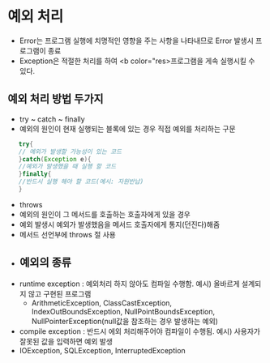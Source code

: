 # 예외 처리

- Error는 프로그램 실행에 치명적인 영향을 주는 사항을 나타내므로 Error 발생시 프로그램이 종료
- Exception은 적절한 처리를 하여 <b color="res>프로그램을 게속 실행</b>시킬 수 있다.
## 예외 처리 방법 두가지
- try ~ catch ~ finally
- 예외의 원인이 현재 실행되는 블록에 있는 경우 직접 예외를 처리하는 구문
```java
   try{
   // 예외가 발생할 가능성이 있는 코드
   }catch(Exception e){
   //예외가 발생했을 때 실행 할 코드
   }finally{
   //반드시 실행 해야 할 코드(예시: 자원반납)
   }
```
- throws
- 예외의 원인이 그 메서드를 호출하는 호출자에게 있을 경우
- 예외 발생시 예외가 발생했음을 메서드 호출자에게 통지(던진다)해줌
- 메서드 선언부에 throws 절 사용
- ## 예외의 종류
- runtime exception : 예외처리 하지 않아도 컴파일 수행함. 예시) 올바르게 설계되지 않고 구현된 프로그램
  - ArithmeticException, ClassCastException, IndexOutBoundsException, NullPointBoundsException, NullPointerException(null값을 참조하는 경우 발생하는 예외) 
- compile exception : 반드시 에외 처리해주어야 컴파일이 수행됨. 예시) 사용자가 잘못된 값을 입력하면 예외 발생
- IOException, SQLException, InterruptedException